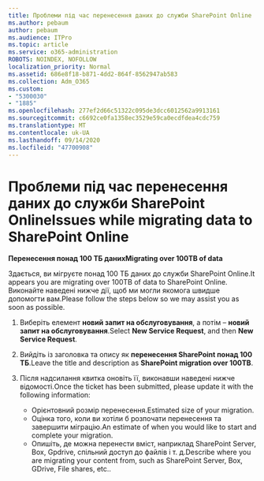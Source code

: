 ```yaml
---
title: Проблеми під час перенесення даних до служби SharePoint Online
ms.author: pebaum
author: pebaum
ms.audience: ITPro
ms.topic: article
ms.service: o365-administration
ROBOTS: NOINDEX, NOFOLLOW
localization_priority: Normal
ms.assetid: 686e8f18-b871-4dd2-864f-8562947ab583
ms.collection: Adm_O365
ms.custom:
- "5300030"
- "1885"
ms.openlocfilehash: 277ef2d66c51322c095de3dcc6012562a9913161
ms.sourcegitcommit: c6692ce0fa1358ec3529e59ca0ecdfdea4cdc759
ms.translationtype: MT
ms.contentlocale: uk-UA
ms.lasthandoff: 09/14/2020
ms.locfileid: "47700908"
---
```

# <a name="issues-while-migrating-data-to-sharepoint-online"></a><span data-ttu-id="ef1d2-102">Проблеми під час перенесення даних до служби SharePoint Online</span><span class="sxs-lookup"><span data-stu-id="ef1d2-102">Issues while migrating data to SharePoint Online</span></span>

<span data-ttu-id="ef1d2-103">**Перенесення понад 100 ТБ даних**</span><span class="sxs-lookup"><span data-stu-id="ef1d2-103">**Migrating over 100TB of data**</span></span>

<span data-ttu-id="ef1d2-104">Здається, ви мігруєте понад 100 ТБ даних до служби SharePoint Online.</span><span class="sxs-lookup"><span data-stu-id="ef1d2-104">It appears you are migrating over 100TB of data to SharePoint Online.</span></span> <span data-ttu-id="ef1d2-105">Виконайте наведені нижче дії, щоб ми могли якомога швидше допомогти вам.</span><span class="sxs-lookup"><span data-stu-id="ef1d2-105">Please follow the steps below so we may assist you as soon as possible.</span></span> 

1. <span data-ttu-id="ef1d2-106">Виберіть елемент **новий запит на обслуговування**, а потім – **новий запит на обслуговування**.</span><span class="sxs-lookup"><span data-stu-id="ef1d2-106">Select **New Service Request**, and then **New Service Request**.</span></span> 
2. <span data-ttu-id="ef1d2-107">Вийдіть із заголовка та опису як **перенесення SharePoint понад 100 ТБ**.</span><span class="sxs-lookup"><span data-stu-id="ef1d2-107">Leave the title and description as **SharePoint migration over 100TB**.</span></span>
3. <span data-ttu-id="ef1d2-108">Після надсилання квитка оновіть її, виконавши наведені нижче відомості.</span><span class="sxs-lookup"><span data-stu-id="ef1d2-108">Once the ticket has been submitted, please update it with the following information:</span></span> 

    - <span data-ttu-id="ef1d2-109">Орієнтовний розмір перенесення.</span><span class="sxs-lookup"><span data-stu-id="ef1d2-109">Estimated size of your migration.</span></span>
    - <span data-ttu-id="ef1d2-110">Оцінка того, коли ви хотіли б розпочати перенесення та завершити міграцію.</span><span class="sxs-lookup"><span data-stu-id="ef1d2-110">An estimate of when you would like to start and complete your migration.</span></span>
    - <span data-ttu-id="ef1d2-111">Опишіть, де можна перенести вміст, наприклад SharePoint Server, Box, Gpdrive, спільний доступ до файлів і т. д.</span><span class="sxs-lookup"><span data-stu-id="ef1d2-111">Describe where you are migrating your content from, such as SharePoint Server, Box, GDrive, File shares, etc..</span></span>
